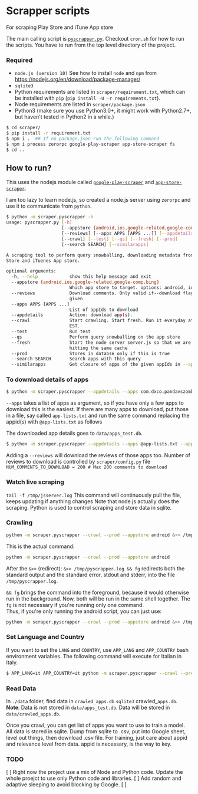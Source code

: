# Scrapper scripts 
For scraping Play Store and iTune App store

The main calling script is [`pyscrapper.py`](pyscrapper.py).
Checkout `cron.sh` for how to run the scripts. You have to run from 
the top level directory of the project. 

### Required
* `node.js (version 10)` See how to install `node` and `npm` from https://nodejs.org/en/download/package-manager/
* `sqlite3`
* Python requirements are listed in `scraper/requirement.txt`, which can be installed
  with `pip` (`pip install -U -r requirements.txt`).
* Node requirements are listed in `scraper/package.json`
* Python3 (make sure you use Python3.0+, it might work with Python2.7+, but haven't tested in Python2 in a while.)


```bash
$ cd scraper/
$ pip install -r requirement.txt
$ npm i .  ## If no package.json run the following command
$ npm i process zerorpc google-play-scraper app-store-scraper fs
$ cd ..
```


## How to run?  ##

This uses the nodejs module called
[`google-play-scraper`](https://github.com/facundoolano/google-play-scraper) and
[`app-store-scraper`](https://github.com/facundoolano/app-store-scraper).

I am too lazy to learn node.js, so created a node.js server using `zerorpc` and
use it to communicate from `python`.


```bash
$ python -m scraper.pyscrapper -h
usage: pyscrapper.py [-h]
                     [--appstore {android,ios,google-related,google-comp,bing}]
                     [--reviews] [--apps APPS [APPS ...]] [--appdetails]
                     [--crawl] [--test] [--qs] [--fresh] [--prod]
                     [--search SEARCH] [--similarapps]

A scraping tool to perform query snowballing, downloading metadata from Play
Store and iTuenes App store.

optional arguments:
  -h, --help            show this help message and exit
  --appstore {android,ios,google-related,google-comp,bing}
                        Which app store to target. options: android, ios
  --reviews             Download comments. Only valid if--download flag is
                        given
  --apps APPS [APPS ...]
                        List of appIds to download
  --appdetails          Action: download app(s).
  --crawl               Start crawling. Start fresh. Run it everyday at 10am
                        EST.
  --test                Run test
  --qs                  Perform query snowballing on the app store
  --fresh               Start the node server server.js so that we are not
                        hitting the same cache
  --prod                Stores in databse only if this is true
  --search SEARCH       Search apps with this query
  --similarapps         Get closure of apps of the given appIds in --apps
```

### To download details of apps
```bash
$ python -m scraper.pyscrapper --appdetails --apps com.dxco.pandavszombies --appstore android [--fresh]
```

`--apps` takes a list of apps as argument, so if you have only a few apps to download this is the easiest. If there are
many apps to download, put those in a file, say called `app-lists.txt` and run the same command replacing the appid(s) with
`@app-lists.txt` as follows

The downloaded app details goes to `data/apps_test.db`. 

```bash
$ python -m scraper.pyscrapper --appdetails --apps @app-lists.txt --appstore android [--fresh]
```

Adding a `--reviews` will download the reviews of those apps too. Number of reviews to download is controlled by `scraper/config.py` file 
`NUM_COMMENTS_TO_DOWNLOAD = 200 # Max 200 comments to download`



### Watch live scraping ###
`tail -f /tmp/jsserver.log` 
This command will continuously pull the file, keeps updating if anything changes
Note that node.js actually does the scraping. Python is used to control scraping and store data in sqlite.

### Crawling ###

```bash
python -m scraper.pyscrapper --crawl --prod --appstore android &>> /tmp/pyscrapper.log && fg
```

This is the actual command:
```bash
python -m scraper.pyscrapper --crawl --prod --appstore android 
```

After the `&>>` (redirect):
	`&>> /tmp/pyscrapper.log && fg`
redirects both the standard output and the standard error, stdout and stderr, into the file `/tmp/pyscrapper.log`. 

`&& fg` brings the command into the foreground, because it would otherwise run in the background. 
Now, both will be run in the same shell together.
The `fg` is not necessary if you're running only one command.  
Thus, if you're only running the android script, you can just use:
```bash
python -m scraper.pyscrapper --crawl --prod --appstore android &>> /tmp/pyscrapper.log &
```
### Set Language and Country ###

If you want to set the `LANG` and `COUNTRY`, use `APP_LANG` and `APP_COUNTRY` bash environment 
variables. The following command will execute for Italian in Italy. 

```bash
$ APP_LANG=it APP_COUNTRY=it python -m scraper.pyscrapper --crawl --prod --appstore android &>> /tmp/pyscrapper.log &
```



### Read Data ###
In `./data` folder, find data in `crawled_apps.db` `sqlite3`
crawled_`apps.db`. **Note**: Data is not stored in `data/apps_test.db`. Data
will be stored in `data/crawled_apps.db`. 

Once you crawl, you can get list of apps you want to use to train a model. 
All data is stored in sqlite. 
Dump from sqlite to .csv, put into Google sheet, level out things, then download .csv file. 
For training, just care about appid and relevance level from data. appid is necessary, is the way to key.


### TODO
[ ] Right now the project use a mix of Node and Python code. Update the whole proejct to use only Python code and libraries. 
[ ] Add random and adaptive sleeping to avoid blocking by Google.
[ ] 



